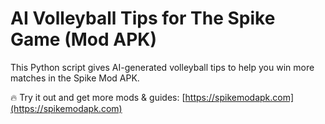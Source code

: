 # AI Volleyball Tips for The Spike Game (Mod APK)

This Python script gives AI-generated volleyball tips to help you win more matches in the Spike Mod APK.

🔥 Try it out and get more mods & guides: [https://spikemodapk.com](https://spikemodapk.com)

